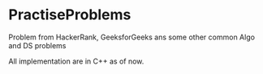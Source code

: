 # PractiseProblems

Problem from HackerRank, GeeksforGeeks ans some other common Algo and DS problems

All implementation are in C++ as of now.
